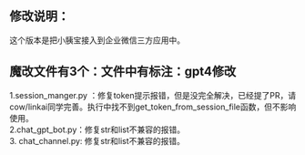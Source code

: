
## 修改说明：
这个版本是把小胰宝接入到企业微信三方应用中。

## 魔改文件有3个：文件中有标注：gpt4修改

1.session_manger.py ：修复token提示报错，但是没完全解决，已经提了PR，请cow/linkai同学完善。执行中找不到get_token_from_session_file函数，但不影响使用。<br>
2.chat_gpt_bot.py：修复str和list不兼容的报错。<br>
3. chat_channel.py: 修复str和list不兼容的报错。